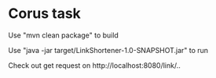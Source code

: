 # Corus task
Use "mvn clean package" to build 
	

Use "java -jar target/LinkShortener-1.0-SNAPSHOT.jar" to run
	

Check out get request on http://localhost:8080/link/..